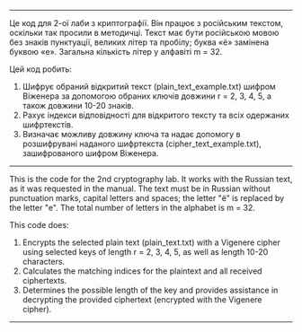 *****
Це код для 2-ої лаби з криптографії. Він працює з російським текстом, оскільки так просили в методичці.
Текст має бути російською мовою без знаків пунктуації, великих літер та пробілу; буква «ё» замінена буквою «е».
Загальна кількість літер у алфавіті m = 32.

Цей код робить:
1. Шифрує обраний відкритий текст (plain_text_example.txt) шифром Віженера за допомогою обраних
 ключів довжини r = 2, 3, 4, 5, а також довжини 10-20 знаків.
2. Рахує індекси відповідності для відкритого тексту та всіх одержаних
шифртекстів.
3. Визначає можливу довжину ключа та надає допомогу в розшифрувані наданого шифртекста (cipher_text_example.txt), 
 зашифрованого шифром Віженера.

*****
This is the code for the 2nd cryptography lab. It works with the Russian text, as it was requested in the manual.
The text must be in Russian without punctuation marks, capital letters and spaces; the letter "ё" is replaced by the letter "e".
The total number of letters in the alphabet is m = 32.

This code does:
1. Encrypts the selected plain text (plain_text.txt) with a Vigenere cipher using 
 selected keys of length r = 2, 3, 4, 5, as well as length 10-20 characters.
2. Calculates the matching indices for the plaintext and all received ciphertexts.
3. Determines the possible length of the key and provides assistance in decrypting the provided ciphertext 
(encrypted with the Vigenere cipher).

*****
